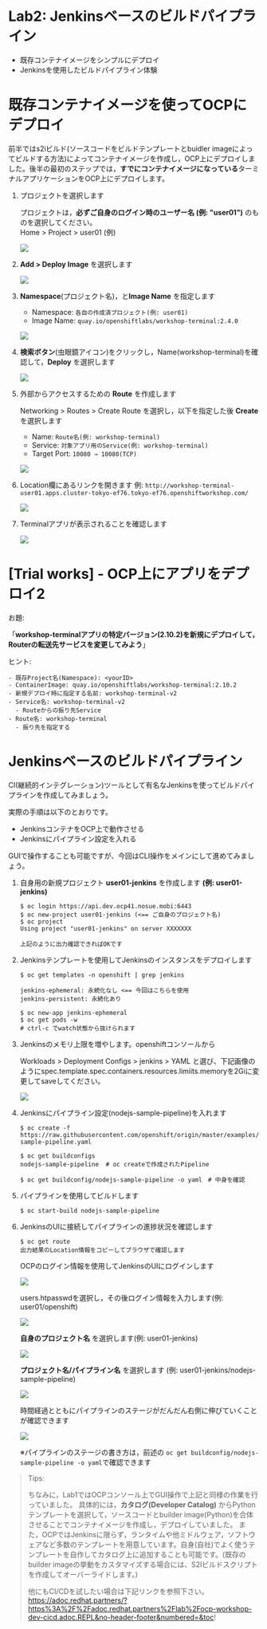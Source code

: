 # Lab2: Jenkinsベースのビルドパイプライン
- 既存コンテナイメージをシンプルにデプロイ
- Jenkinsを使用したビルドパイプライン体験

# 既存コンテナイメージを使ってOCPにデプロイ

前半ではs2iビルド(ソースコードをビルドテンプレートとbuidler imageによってビルドする方法)によってコンテナイメージを作成し，OCP上にデプロイしました。後半の最初のステップでは，**すでにコンテナイメージになっている**ターミナルアプリケーションをOCP上にデプロイします。

1. プロジェクトを選択します

    プロジェクトは，**必ずご自身のログイン時のユーザー名 (例: "user01")** のものを選択してください。    
    Home > Project > user01 (例)
    
    ![](images/create_application_using_existedImage_1.png)

2. **Add > Deploy Image** を選択します

    ![](images/create_application_using_existedImage_2.png)

3. **Namespace**(プロジェクト名)，と**Image Name** を指定します
    - Namespace: `各自の作成済プロジェクト(例: user01)`
    - Image Name: `quay.io/openshiftlabs/workshop-terminal:2.4.0`

    ![](images/create_application_using_existedImage_3.png)

4. **検索ボタン**(虫眼鏡アイコン)をクリックし，Name(workshop-terminal)を確認して，**Deploy** を選択します

    ![](images/create_application_using_existedImage_4.png)

5. 外部からアクセスするための **Route** を作成します

    Networking > Routes > Create Route を選択し，以下を指定した後 **Create** を選択します
    - Name: `Route名(例: workshop-terminal)`
    - Service: `対象アプリ用のService(例: workshop-terminal)`
    - Target Port: `10080 → 10080(TCP)`

    ![](images/create_route_for_existedImage.png)

6. Location欄にあるリンクを開きます
    例: `http://workshop-terminal-user01.apps.cluster-tokyo-ef76.tokyo-ef76.openshiftworkshop.com/`

    ![](images/create_route_for_existedImage_result.png)

7. Terminalアプリが表示されることを確認します

    ![](images/create_route_for_existedImage_result_2.png)

# [Trial works] - OCP上にアプリをデプロイ2
お題: 

「**workshop-terminalアプリの特定バージョン(2.10.2)を新規にデプロイして，Routerの転送先サービスを変更してみよう**」

ヒント:

```
- 既存Project名(Namespace): <yourID>
- ContainerImage: quay.io/openshiftlabs/workshop-terminal:2.10.2
- 新規デプロイ時に指定する名前: workshop-terminal-v2
- Service名: workshop-terminal-v2
  - Routeからの振り先Service
- Route名: workshop-terminal
  - 振り先を指定する
```

# Jenkinsベースのビルドパイプライン
CI(継続的インテグレーション)ツールとして有名なJenkinsを使ってビルドパイプラインを作成してみましょう。

実際の手順は以下のとおりです。
- JenkinsコンテナをOCP上で動作させる
- Jenkinsにパイプライン設定を入れる

GUIで操作することも可能ですが、今回はCLI操作をメインにして進めてみましょう。

1. 自身用の新規プロジェクト **user01-jenkins** を作成します  **(例: user01-jenkins)**

    ```
    $ oc login https://api.dev.ocp41.nosue.mobi:6443
    $ oc new-project user01-jenkins (<== ご自身のプロジェクト名)
    $ oc project
    Using project "user01-jenkins" on server XXXXXXX
    
    上記のように出力確認できればOKです
    ```

2. Jenkinsテンプレートを使用してJenkinsのインスタンスをデプロイします

    ```
    $ oc get templates -n openshift | grep jenkins

    jenkins-ephemeral: 永続化なし <== 今回はこちらを使用
    jenkins-persistent: 永続化あり

    $ oc new-app jenkins-ephemeral
    $ oc get pods -w
    # ctrl-c でwatch状態から抜けられます
    ```

3. Jenkinsのメモリ上限を増やします。openshiftコンソールから

    Workloads > Deployment Configs > jenkins > YAML と選び、下記画像のようにspec.template.spec.containers.resources.limiits.memoryを2Giに変更してsaveしてください。
    
    ![](images/jenkins_edit_deploymentconfig_1.png)
    
4. Jenkinsにパイプライン設定(nodejs-sample-pipeline)を入れます

    ```
    $ oc create -f https://raw.githubusercontent.com/openshift/origin/master/examples/jenkins/pipeline/nodejs-sample-pipeline.yaml
    
    $ oc get buildconfigs
    nodejs-sample-pipeline  # oc createで作成されたPipeline
    
    $ oc get buildconfig/nodejs-sample-pipeline -o yaml　# 中身を確認
    ```

5. パイプラインを使用してビルドします

    ```
    $ oc start-build nodejs-sample-pipeline
    ```

6. JenkinsのUIに接続してパイプラインの進捗状況を確認します

    ```
    $ oc get route
    出力結果のLocation情報をコピーしてブラウザで確認します
    ```
    
    OCPのログイン情報を使用してJenkinsのUIにログインします
    
    ![](images/jenkins_login_1.png)
    
    users.htpasswdを選択し，その後ログイン情報を入力します(例: user01/openshift)
    
    ![](images/jenkins_login_2.png)
    
    **自身のプロジェクト名** を選択します(例: user01-jenkins)
    
    ![](images/jenkins_ui_1.png)

    **プロジェクト名/パイプライン名** を選択します (例: user01-jenkins/nodejs-sample-pipeline)
    
    ![](images/jenkins_ui_2.png)

    時間経過とともにパイプラインのステージがだんだん右側に伸びていくことが確認できます

    ![](images/jenkins_pipeline.png)

    ※パイプラインのステージの書き方は，前述の `oc get buildconfig/nodejs-sample-pipeline -o yaml`で確認できます

>Tips:
>
>ちなみに，Lab1ではOCPコンソール上でGUI操作で上記と同様の作業を行っていました。
>具体的には，**カタログ(Developer Catalog)** からPythonテンプレートを選択して，ソースコードとbuilder image(Python)を合体させることでコンテナイメージを作成し，デプロイしていました。
>また，OCPではJenkinsに限らず，ランタイムや他ミドルウェア，ソフトウェアなど多数のテンプレートを用意しています。自身(自社)でよく使うテンプレートを自作してカタログ上に追加することも可能です。(既存のbuilder imageの挙動をカスタマイズする場合には、S2Iビルドスクリプトを作成してオーバーライドします。)
>
>他にもCI/CDを試したい場合は下記リンクを参照下さい。
>https://adoc.redhat.partners/?https%3A%2F%2Fadoc.redhat.partners%2Flab%2Focp-workshop-dev-cicd.adoc.REPL&no-header-footer&numbered=&toc!
